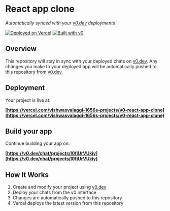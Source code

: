 # React app clone

*Automatically synced with your [v0.dev](https://v0.dev) deployments*

[![Deployed on Vercel](https://img.shields.io/badge/Deployed%20on-Vercel-black?style=for-the-badge&logo=vercel)](https://vercel.com/vishwasvalaggi-1656s-projects/v0-react-app-clone)
[![Built with v0](https://img.shields.io/badge/Built%20with-v0.dev-black?style=for-the-badge)](https://v0.dev/chat/projects/I0fiUrVUkiy)

## Overview

This repository will stay in sync with your deployed chats on [v0.dev](https://v0.dev).
Any changes you make to your deployed app will be automatically pushed to this repository from [v0.dev](https://v0.dev).

## Deployment

Your project is live at:

**[https://vercel.com/vishwasvalaggi-1656s-projects/v0-react-app-clone](https://vercel.com/vishwasvalaggi-1656s-projects/v0-react-app-clone)**

## Build your app

Continue building your app on:

**[https://v0.dev/chat/projects/I0fiUrVUkiy](https://v0.dev/chat/projects/I0fiUrVUkiy)**

## How It Works

1. Create and modify your project using [v0.dev](https://v0.dev)
2. Deploy your chats from the v0 interface
3. Changes are automatically pushed to this repository
4. Vercel deploys the latest version from this repository
